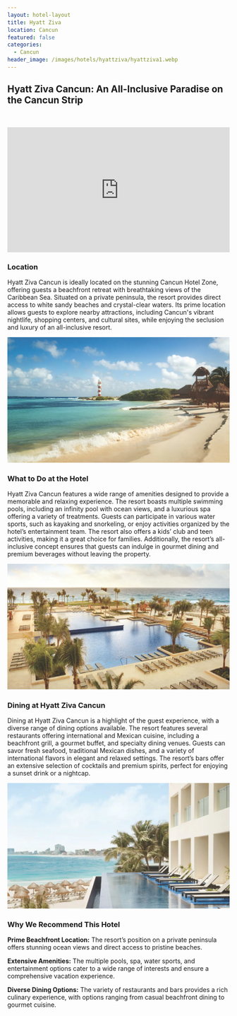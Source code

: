 ```yaml
---
layout: hotel-layout
title: Hyatt Ziva
location: Cancun
featured: false
categories:
  - Cancun
header_image: /images/hotels/hyattziva/hyattziva1.webp
---
```

## Hyatt Ziva Cancun: An All-Inclusive Paradise on the Cancun Strip

&nbsp;

<style>.embed-container { position: relative; padding-bottom: 56.25%; height: 0; overflow: hidden; max-width: 100%; } .embed-container iframe, .embed-container object, .embed-container embed { position: absolute; top: 0; left: 0; width: 100%; height: 100%; }</style>

<div class="embed-container"><iframe src="https://videos.hyatt.com/ziva_cancun_resort_30s_masthead.mp4" frameborder="0" allowfullscreen=""></iframe></div>

### Location

Hyatt Ziva Cancun is ideally located on the stunning Cancun Hotel Zone, offering guests a beachfront retreat with breathtaking views of the Caribbean Sea. Situated on a private peninsula, the resort provides direct access to white sandy beaches and crystal-clear waters. Its prime location allows guests to explore nearby attractions, including Cancun's vibrant nightlife, shopping centers, and cultural sites, while enjoying the seclusion and luxury of an all-inclusive resort.

![](/images/hotels/hyattziva/hyattziva5.webp)

### What to Do at the Hotel

Hyatt Ziva Cancun features a wide range of amenities designed to provide a memorable and relaxing experience. The resort boasts multiple swimming pools, including an infinity pool with ocean views, and a luxurious spa offering a variety of treatments. Guests can participate in various water sports, such as kayaking and snorkeling, or enjoy activities organized by the hotel’s entertainment team. The resort also offers a kids’ club and teen activities, making it a great choice for families. Additionally, the resort’s all-inclusive concept ensures that guests can indulge in gourmet dining and premium beverages without leaving the property.

![](/images/hotels/hyattziva/hyattziva4.webp)

### Dining at Hyatt Ziva Cancun

Dining at Hyatt Ziva Cancun is a highlight of the guest experience, with a diverse range of dining options available. The resort features several restaurants offering international and Mexican cuisine, including a beachfront grill, a gourmet buffet, and specialty dining venues. Guests can savor fresh seafood, traditional Mexican dishes, and a variety of international flavors in elegant and relaxed settings. The resort’s bars offer an extensive selection of cocktails and premium spirits, perfect for enjoying a sunset drink or a nightcap.

![](/images/hotels/hyattziva/hyattziva3.webp)

### Why We Recommend This Hotel

**Prime Beachfront Location:** The resort’s position on a private peninsula offers stunning ocean views and direct access to pristine beaches.&nbsp;

**Extensive Amenities:** The multiple pools, spa, water sports, and entertainment options cater to a wide range of interests and ensure a comprehensive vacation experience.&nbsp;

**Diverse Dining Options:** The variety of restaurants and bars provides a rich culinary experience, with options ranging from casual beachfront dining to gourmet cuisine.&nbsp;

